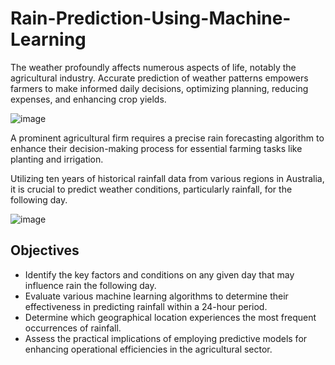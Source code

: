 # Rain-Prediction-Using-Machine-Learning

The weather profoundly affects numerous aspects of life, notably the agricultural industry. Accurate prediction of weather patterns empowers farmers to make informed daily decisions, optimizing planning, reducing expenses, and enhancing crop yields.

![image](https://media.tehrantimes.com/d/t/2022/06/07/3/4174500.jpg?ts=1654586765162)

A prominent agricultural firm requires a precise rain forecasting algorithm to enhance their decision-making process for essential farming tasks like planting and irrigation.

Utilizing ten years of historical rainfall data from various regions in Australia, it is crucial to predict weather conditions, particularly rainfall, for the following day.

![image](https://user-images.githubusercontent.com/102453318/183581327-f57347d5-5414-45df-9133-57cec49e2f36.png)

## Objectives
- Identify the key factors and conditions on any given day that may influence rain the following day.
- Evaluate various machine learning algorithms to determine their effectiveness in predicting rainfall within a 24-hour period.
- Determine which geographical location experiences the most frequent occurrences of rainfall.
- Assess the practical implications of employing predictive models for enhancing operational efficiencies in the agricultural sector.



